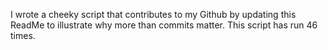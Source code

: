 I wrote a cheeky script that contributes to my Github by updating this ReadMe to illustrate why more than commits matter. This script has run 46 times.